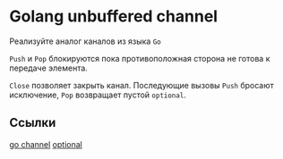 # Golang unbuffered channel

Реализуйте аналог каналов из языка `Go`

`Push` и `Pop` блокируются пока противоположная сторона не готова к передаче элемента.

`Close` позволяет закрыть канал. Последующие вызовы `Push` бросают исключение, `Pop` возвращает пустой `optional`.

## Ссылки

[go channel](https://go.dev/tour/concurrency/2)
[optional](https://en.cppreference.com/w/cpp/utility/optional)

